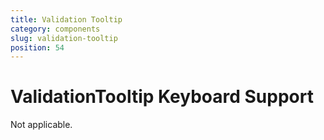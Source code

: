 ```yaml
---
title: Validation Tooltip
category: components
slug: validation-tooltip
position: 54
---
```

# ValidationTooltip Keyboard Support

Not applicable.
